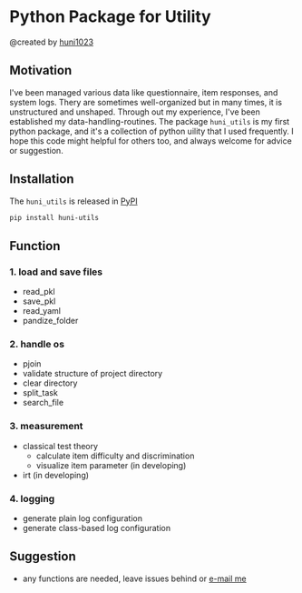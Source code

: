 # Python Package for Utility
@created by [huni1023](https://github.com/huni1023)

## Motivation
I've been managed various data like questionnaire, item responses, and system logs.
Thery are sometimes well-organized but in many times, it is unstructured and unshaped.
Through out my experience, I've been established my data-handling-routines.
The package `huni_utils` is my first python package, and it's a collection of python uility that I used frequently.
I hope this code might helpful for others too, and always welcome for advice or suggestion.

## Installation
The `huni_utils` is released in [PyPI](https://pypi.org/project/huni-utils/)
```bash
pip install huni-utils
```

## Function
### 1. load and save files
- read_pkl
- save_pkl
- read_yaml
- pandize_folder
### 2. handle os
- pjoin
- validate structure of project directory
- clear directory
- split_task
- search_file
### 3. measurement
- classical test theory
    - calculate item difficulty and discrimination
    - visualize item parameter (in developing)
- irt (in developing)

### 4. logging
- generate plain log configuration
- generate class-based log configuration

## Suggestion
- any functions are needed, leave issues behind or [e-mail me](mailto:jhun1023@naver.com)
